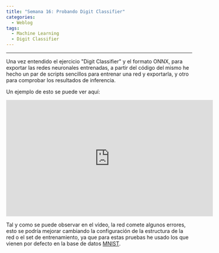 ```yaml
---
title: "Semana 16: Probando Digit Classifier"
categories:
  - Weblog
tags:
  - Machine Learning
  - Digit Classifier
---
```


---
Una vez entendido el ejercicio "Digit Classifier" y el formato ONNX, para exportar las redes neuronales entrenadas, a partir del código del mismo he hecho un par de scripts sencillos para entrenar una red y exportarla, y otro para comprobar los resultados de inferencia.

Un ejemplo de esto se puede ver aquí:



<iframe width="560" height="315" 
src="https://www.youtube.com/embed/X7luURncLwM"  
frameborder="0"  
allow="accelerometer; autoplay; encrypted-media; gyroscope; picture-in-picture"  
allowfullscreen></iframe> 


Tal y como se puede observar en el vídeo, la red comete algunos errores, esto se podría mejorar cambiando la configuración de la estructura de la red o el set de entrenamiento, ya que para estas pruebas he usado los que vienen por defecto en la base de datos [MNIST](http://yann.lecun.com/exdb/mnist/).